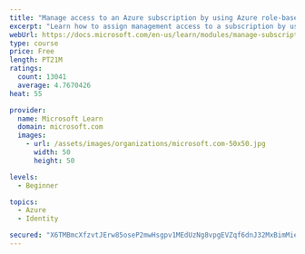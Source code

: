 ```yaml
---
title: "Manage access to an Azure subscription by using Azure role-based access control (RBAC)"
excerpt: "Learn how to assign management access to a subscription by using Azure role-based access control."
webUrl: https://docs.microsoft.com/en-us/learn/modules/manage-subscription-access-azure-rbac/
type: course
price: Free
length: PT21M
ratings:
  count: 13041
  average: 4.7670426
heat: 55

provider:
  name: Microsoft Learn
  domain: microsoft.com
  images:
    - url: /assets/images/organizations/microsoft.com-50x50.jpg
      width: 50
      height: 50

levels:
  - Beginner

topics:
  - Azure
  - Identity

secured: "X6TMBmcXfzvtJErw85oseP2mwHsgpv1MEdUzNg8vpgEVZqf6dnJ32MxBimMieGHAQAdzEgvOSwyO+v+M6w6UvnnBoxfH+L9G+Bt0MdOX0gnIYx7co4Skt7z5FRlrvLzqaLyzH+jM5Yfm1v/c8cW8BdBK7Jq9PateG/r0pFd1+q/OrV51GF5ePuXr19iN1JUeDktQMKnH9v57zOu2n+9+5k/lMhlgwdKorLqdCzr7t/X6hPts3dAS34gOjrSPKOUvXe6kIB8EZOEg0tRfXrCEqnGXYsqiCIphS+pGPKd4pRwXZgspzPDEHpUDGGI7E5nVZegVKFEYRY79wzS8dTbq/X0wQG/cf0eaYU/79WtqQ3aTXAroL1tYW3whPvpHQTovGEF6JMj8gVccviwqJExnpooLSwAqphRRRX5fi8pQJZA=;umYrVhuqdd2gk085KNNcJg=="
---
```


